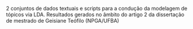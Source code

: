 2 conjuntos de dados textuais e scripts para a condução da modelagem de tópicos via LDA.
Resultados gerados no âmbito do artigo 2 da dissertação de mestrado de Geisiane Teófilo (NPGA/UFBA)
